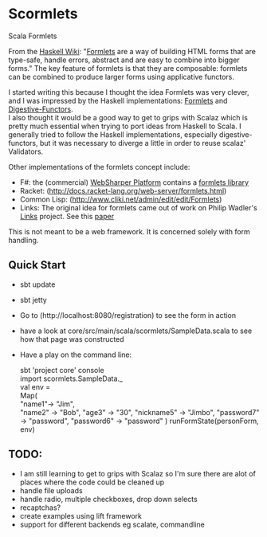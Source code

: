 # Scormlets
Scala Formlets

From the [Haskell Wiki](http://www.haskell.org/haskellwiki/Formlets): 
"[Formlets](http://groups.inf.ed.ac.uk/links/formlets/) are a way of building HTML 
forms that are type-safe, handle errors, abstract and are easy to combine into 
bigger forms." The key feature of formlets is that they are composable: formlets
can be combined to produce larger forms using applicative functors.

I started writing this because I thought the idea Formlets was very clever, and I 
was impressed by the Haskell implementations: [Formlets](http://hackage.haskell.org/package/formlets) and 
[Digestive-Functors](http://hackage.haskell.org/package/digestive-functors).  
I also thought it would be a
good way to get to grips with Scalaz which is pretty much essential when trying 
to port ideas from Haskell to Scala.  I generally tried to follow the Haskell implementations, 
especially digestive-functors, but it was necessary to diverge a little in order to 
reuse scalaz' Validators.

Other implementations of the formlets concept include:

 * F#: the (commercial) [WebSharper Platform](http://www.intellifactory.com/products/wsp/Home.aspx)
   contains a [formlets library](http://www.intellifactory.com/docs/formlets/index.html)
 * Racket: (http://docs.racket-lang.org/web-server/formlets.html)
 * Common Lisp: (http://www.cliki.net/admin/edit/edit/Formlets)
 * Links: The original idea for formlets came out of work on Philip Wadler's 
   [Links](http://groups.inf.ed.ac.uk/links/) project.  See this [paper](http://groups.inf.ed.ac.uk/links/formlets/)

This is not meant to be a web framework.  It is concerned solely with form handling.  

## Quick Start ##

 * sbt update
 * sbt jetty
 * Go to (http://localhost:8080/registration) to see the form in action
 * have a look at core/src/main/scala/scormlets/SampleData.scala to see how that page was constructed
 * Have a play on the command line: 
 
     sbt 'project core' console  
     import scormlets.SampleData._   
     val env =  
           Map(  
    	"name1"-> "Jim",   
    	"name2" -> "Bob", 
    	"age3" -> "30",
    	"nickname5" -> "Jimbo",
    	"password7" -> "password",
    	"password6" -> "password"
          )
     runFormState(personForm, env)


## TODO: ##

 * I am still learning to get to grips with Scalaz so I'm sure there are alot of places where the code could be cleaned up
 * handle file uploads
 * handle radio, multiple checkboxes, drop down selects
 * recaptchas?
 * create examples using lift framework
 * support for different backends eg scalate, commandline
 
 
 
